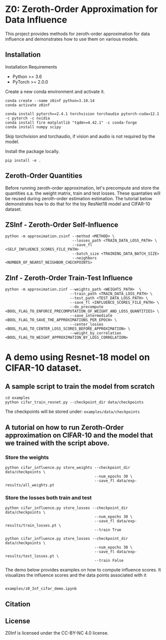 # Z0: Zeroth-Order Approximation for Data Influence

This project provides methods for zeroth-order approximation for data influence and demonstrates how to use them on various models.


## Installation
Installation Requirements

* Python >= 3.6
* PyTorch >= 2.0.0

Create a new conda environment and activate it.
```
conda create --name z0inf python=3.10.14
conda activate z0inf

conda install pytorch==2.4.1 torchvision torchaudio pytorch-cuda=12.1 -c pytorch -c nvidia
conda install fire matplotlib "tqdm>=4.42.1" -c conda-forge
conda install numpy scipy
```
Skip torchvision and torchaudio, if vision and audio is not required by the model.

Install the package locally.

```
pip install -e .
```


## Zeroth-Order Quantities
Before running zeroth-order approximation, let's precompute and store the quantities s.a. the weight matrix, train and test losses. 
These quantaties will be reused during zeroth-order estimation estimation.
The tutorial below demonstrates how to do that for the toy ResNet18 model and CIFAR-10 dataset.


## ZSInf - Zeroth-Order Self-Influence

```
python -m approximation.zsinf --method <METHOD> \
                              --losses_path <TRAIN_DATA_LOSS_PATH> \ 
                              --save_fl <SELF_INFLUENCE_SCORES_FILE_PATH>
                              --batch_size <TRAINING_DATA_BATCH_SIZE>
                              --neighbors <NUMBER_OF_NEARST_NEIGHBOR_CHECKPOINTS>
```

## ZInf - Zeroth-Order Train-Test Influence

```
python -m approximation.zinf --weights_path <WEIGHTS_PATH>  \
                             --train_path <TRAIN_DATA_LOSS_PATH> \
                             --test_path <TEST_DATA_LOSS_PATH> \
                             --save_fl <INFLUENCE_SCORES_FILE_PATH> \
                             --do_precompute <BOOL_FLAG_TO_ENFORCE_PRECOMPUTATION_OF_WEIGHT_AND_LOSS_QUANTITIES> \
                             --save_intermediate <BOOL_FLAG_TO_SAVE_THE_APPROXIMATIONS_PER_EPOCH> \ 
                             --center_losses <BOOL_FLAG_TO_CENTER_LOSS_SCORES_BEFORE_APPROXIMATION> \
                             --weight_by_correlation <BOOL_FLAG_TO_WEIGHT_APPROXIMATION_BY_LOSS_CORRELATION>
```

# A demo using Resnet-18 model on CIFAR-10 dataset.

## A sample script to train the model from scratch


```
cd examples
python cifar_train_resnet.py --checkpoint_dir data/checkpoints

```

The checkpoints will be stored under: `examples/data/checkpoints` 

## A tutorial on how to run Zeroth-Order approximation on CIFAR-10 and the model that we trained with the script above.


### Store the weights
```
python cifar_influence.py store_weights --checkpoint_dir data/checkpoints \
                                        --num_epochs 30 \
                                        --save_fl data/exp-results/all_weights.pt

```

### Store the losses both train and test
```
python cifar_influence.py store_losses --checkpoint_dir data/checkpoints \
                                        --num_epochs 30 \
                                        --save_fl data/exp-results/train_losses.pt \
                                        --train True
```

```
python cifar_influence.py store_losses --checkpoint_dir data/checkpoints \
                                        --num_epochs 30 \
                                        --save_fl data/exp-results/test_losses.pt \
                                        --train False
```

The demo below provides examples on how to compute influence scores.
It visualizes the influence scores and the data points associated with it

```

examples/z0_Inf_cifar_demo.ipynb

```

## Citation


## License
Z0Inf is licensed under the CC-BY-NC 4.0 license.
